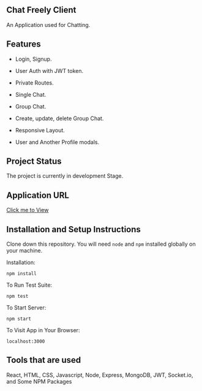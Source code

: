 ## Chat Freely Client

An Application used for Chatting.

## Features 

- Login, Signup.

- User Auth with JWT token.

- Private Routes.

- Single Chat.

- Group Chat.

- Create, update, delete Group Chat.

- Responsive Layout.

- User and Another Profile modals.

## Project Status

The project is currently in development Stage.

## Application URL

[Click me to View](https://chat-freely.netlify.app/)

## Installation and Setup Instructions

Clone down this repository. You will need `node` and `npm` installed globally on your machine.  

Installation:

`npm install`  

To Run Test Suite:  

`npm test`  

To Start Server:

`npm start`  

To Visit App in Your Browser:

`localhost:3000`  

## Tools that are used

React, HTML, CSS, Javascript, Node, Express, MongoDB, JWT, Socket.io, and Some NPM Packages
